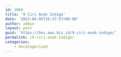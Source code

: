 ```yaml
---
id: 1068
title: '9 Ciri Anak Indigo'
date: '2023-04-05T16:37:57+00:00'
author: admin
layout: post
guid: 'https://bos.awn.biz.id/9-ciri-anak-indigo/'
permalink: /9-ciri-anak-indigo/
categories:
    - Uncategorized
---
```


